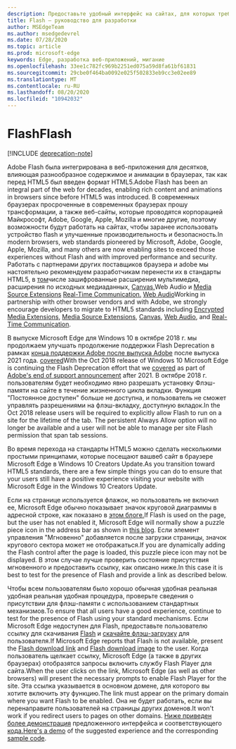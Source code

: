 ```yaml
---
description: Предоставьте удобный интерфейс на сайтах, для которых требуется Adobe Flash.
title: Flash — руководство для разработки
author: MSEdgeTeam
ms.author: msedgedevrel
ms.date: 07/28/2020
ms.topic: article
ms.prod: microsoft-edge
keywords: Edge, разработка веб-приложений, мигание
ms.openlocfilehash: 33ee1c782fc969b2251ed075a59d8fa61bf61831
ms.sourcegitcommit: 29cbe0f464ba0092e025f502833eb9cc3e02ee89
ms.translationtype: MT
ms.contentlocale: ru-RU
ms.lasthandoff: 08/20/2020
ms.locfileid: "10942032"
---
```

# <span data-ttu-id="48704-104">Flash</span><span class="sxs-lookup"><span data-stu-id="48704-104">Flash</span></span>  

[!INCLUDE [deprecation-note](../../includes/legacy-edge-note.md)]  

<span data-ttu-id="48704-105">Adobe Flash была интегрирована в веб-приложения для десятков, влияющая разнообразное содержимое и анимации в браузерах, так как перед HTML5 был введен формат HTML5.</span><span class="sxs-lookup"><span data-stu-id="48704-105">Adobe Flash has been an integral part of the web for decades, enabling rich content and animations in browsers since before HTML5 was introduced.</span></span>  <span data-ttu-id="48704-106">В современных браузерах просроченные в современных браузерах прошу трансформации, а также веб-сайты, которые проводятся корпорацией Майкрософт, Adobe, Google, Apple, Mozilla и многие другие, поэтому возможности будут работать на сайтах, чтобы заранее использовать устройство flash и улучшенные производительность и безопасность.</span><span class="sxs-lookup"><span data-stu-id="48704-106">In modern browsers, web standards pioneered by Microsoft, Adobe, Google, Apple, Mozilla, and many others are now enabling sites to exceed those experiences without Flash and with improved performance and security.</span></span>  <span data-ttu-id="48704-107">Работать с партнерами других поставщиков браузера и adobe мы настоятельно рекомендуем разработчикам перенести их в стандарты HTML5, в [том](https://developer.microsoft.com/microsoft-edge/platform/status/encryptedmediaextensions)числе зашифрованные расширения мультимедиа, расширения по исходных медиаданных, [Canvas,](https://developer.microsoft.com/microsoft-edge/platform/status/canvas)Web Audio и [Media Source Extensions](https://developer.microsoft.com/microsoft-edge/platform/status/mediasourceextensions) [Real-Time Communication.](https://developer.microsoft.com/microsoft-edge/platform/status/webrtcobjectrtcapi) [Web Audio](https://developer.microsoft.com/microsoft-edge/platform/status/webaudioapi)</span><span class="sxs-lookup"><span data-stu-id="48704-107">Working in partnership with other browser vendors and with Adobe, we strongly encourage developers to migrate to HTML5 standards including [Encrypted Media Extensions](https://developer.microsoft.com/microsoft-edge/platform/status/encryptedmediaextensions), [Media Source Extensions](https://developer.microsoft.com/microsoft-edge/platform/status/mediasourceextensions), [Canvas](https://developer.microsoft.com/microsoft-edge/platform/status/canvas), [Web Audio](https://developer.microsoft.com/microsoft-edge/platform/status/webaudioapi), and [Real-Time Communication](https://developer.microsoft.com/microsoft-edge/platform/status/webrtcobjectrtcapi).</span></span>  

<span data-ttu-id="48704-108">В выпуске Microsoft Edge для Windows 10 в октябре 2018 г. мы продолжаем улучшать продолжение поддержки Flash Deprecation в рамках [конца поддержки Adobe после выпуска Adobe](https://theblog.adobe.com/adobe-flash-update) после выпуска 2021 года. [covered](https://blogs.windows.com/msedgedev/2017/07/25)</span><span class="sxs-lookup"><span data-stu-id="48704-108">With the Oct 2018 release of Windows 10 Microsoft Edge is continuing the Flash Deprecation effort that we [covered](https://blogs.windows.com/msedgedev/2017/07/25) as part of [Adobe's end of support announcement](https://theblog.adobe.com/adobe-flash-update) after 2021.</span></span>  <span data-ttu-id="48704-109">В октябре 2018 г. пользователям будет необходимо явно разрешать установку Флэш-памяти на сайте в течение жизненного цикла вкладки.  Функция "Постоянное доступен" больше не доступна, и пользователь не сможет управлять разрешениями на флэш-вкладку, доступную вкладок.</span><span class="sxs-lookup"><span data-stu-id="48704-109">In the Oct 2018 release users will be required to explicitly allow Flash to run on a site for the lifetime of the tab.  The persistent Always Allow option will no longer be available and a user will not be able to manage per site Flash permission that span tab sessions.</span></span>  

<span data-ttu-id="48704-110">Во время перехода на стандарты HTML5 можно сделать несколькими простыми принципами, которые посещают вашвеб сайт в браузере Microsoft Edge в Windows 10 Creators Update.</span><span class="sxs-lookup"><span data-stu-id="48704-110">As you transition toward HTML5 standards, there are a few simple things you can do to ensure that your users still have a positive experience visiting your website with Microsoft Edge in the Windows 10 Creators Update.</span></span>  

<span data-ttu-id="48704-111">Если на странице используется флажок, но пользователь не включил ее, Microsoft Edge обычно показывает значок круговой диаграммы в адресной строке, как показано в [этом блоге.](https://blogs.windows.com/msedgedev/2016/12/14)</span><span class="sxs-lookup"><span data-stu-id="48704-111">If Flash is used on the page, but the user has not enabled it, Microsoft Edge will normally show a puzzle piece icon in the address bar as shown in [this blog](https://blogs.windows.com/msedgedev/2016/12/14).</span></span>  <span data-ttu-id="48704-112">Если элемент управления "Мгновенно" добавляется после загрузки страницы, значок кругового сектора может не отображаться.</span><span class="sxs-lookup"><span data-stu-id="48704-112">If you are dynamically adding the Flash control after the page is loaded, this puzzle piece icon may not be displayed.</span></span>  <span data-ttu-id="48704-113">В этом случае лучше проверить состояние присутствия мгновенного и предоставить ссылку, как описано ниже.</span><span class="sxs-lookup"><span data-stu-id="48704-113">In this case it is best to test for the presence of Flash and provide a link as described below.</span></span>  

<span data-ttu-id="48704-114">Чтобы всем пользователям было хорошо обычная удобная реальная удобная реальная удобная процедура, проверьте сведения о присутствии для флэш-памяти с использованием стандартных механизмов.</span><span class="sxs-lookup"><span data-stu-id="48704-114">To ensure that all users have a good experience, continue to test for the presence of Flash using your standard mechanisms.</span></span>  <span data-ttu-id="48704-115">Если Microsoft Edge недоступен для Flash, предоставьте пользователю ссылку для скачивания [Flash](http://get.adobe.com/flashplayer) и [скачайте флэш-загрузку](http://www.adobe.com/legal/permissions/icons-web-logos.html#flashplayer) для пользователя.</span><span class="sxs-lookup"><span data-stu-id="48704-115">If Microsoft Edge reports that Flash is not available, present the [Flash download link](http://get.adobe.com/flashplayer) and [Flash download image](http://www.adobe.com/legal/permissions/icons-web-logos.html#flashplayer) to the user.</span></span>  <span data-ttu-id="48704-116">Когда пользователь щелкает ссылку, Microsoft Edge \(а также в других браузерах\) отобразятся запросы включить службу Flash Player для сайта.</span><span class="sxs-lookup"><span data-stu-id="48704-116">When the user clicks on the link, Microsoft Edge \(as well as other browsers\) will present the necessary prompts to enable Flash Player for the site.</span></span>  <span data-ttu-id="48704-117">Эта ссылка указывается в основном домене, для которого вы хотите включить эту функцию.</span><span class="sxs-lookup"><span data-stu-id="48704-117">The link must appear on the primary domain where you want Flash to be enabled.</span></span>  <span data-ttu-id="48704-118">Она не будет работать, если вы перенаправите пользователей на страницы других доменов.</span><span class="sxs-lookup"><span data-stu-id="48704-118">It won't work if you redirect users to pages on other domains.</span></span>  <span data-ttu-id="48704-119">[Ниже приведен более демонстрация](https://microsoftedge.github.io/MicrosoftEdge-Documentation/flashclicktorun) предложенного интерфейса и соответствующего [кода.](https://github.com/MicrosoftEdge/MicrosoftEdge-Documentation/tree/master/docs/flashclicktorun)</span><span class="sxs-lookup"><span data-stu-id="48704-119">[Here's a demo](https://microsoftedge.github.io/MicrosoftEdge-Documentation/flashclicktorun) of the suggested experience and the corresponding [sample code](https://github.com/MicrosoftEdge/MicrosoftEdge-Documentation/tree/master/docs/flashclicktorun).</span></span>  
